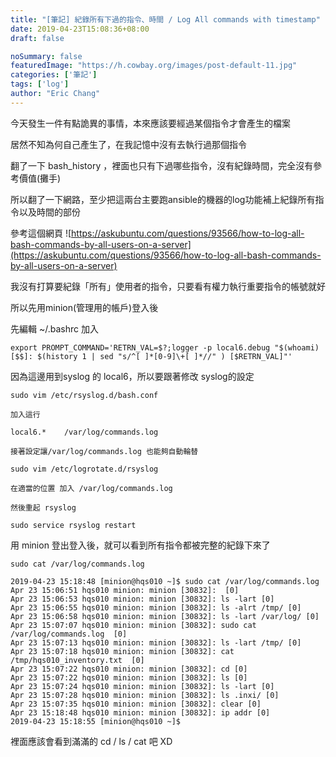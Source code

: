 ```yaml
---
title: "[筆記] 紀錄所有下過的指令、時間 / Log All commands with timestamp"
date: 2019-04-23T15:08:36+08:00
draft: false

noSummary: false
featuredImage: "https://h.cowbay.org/images/post-default-11.jpg"
categories: ['筆記']
tags: ['log']
author: "Eric Chang"
---
```

今天發生一件有點詭異的事情，本來應該要經過某個指令才會產生的檔案

居然不知為何自己產生了，在我記憶中沒有去執行過那個指令

翻了一下 bash_history ，裡面也只有下過哪些指令，沒有紀錄時間，完全沒有參考價值(攤手)

所以翻了一下網路，至少把這兩台主要跑ansible的機器的log功能補上紀錄所有指令以及時間的部份

<!--more-->

參考這個網頁
![https://askubuntu.com/questions/93566/how-to-log-all-bash-commands-by-all-users-on-a-server](https://askubuntu.com/questions/93566/how-to-log-all-bash-commands-by-all-users-on-a-server)

我沒有打算要紀錄「所有」使用者的指令，只要看有權力執行重要指令的帳號就好

所以先用minion(管理用的帳戶)登入後

先編輯 ~/.bashrc
加入
```
export PROMPT_COMMAND='RETRN_VAL=$?;logger -p local6.debug "$(whoami) [$$]: $(history 1 | sed "s/^[ ]*[0-9]\+[ ]*//" ) [$RETRN_VAL]"'
```

因為這邊用到syslog 的 local6，所以要跟著修改 syslog的設定

```
sudo vim /etc/rsyslog.d/bash.conf

加入這行

local6.*    /var/log/commands.log

接著設定讓/var/log/commands.log 也能夠自動輪替

sudo vim /etc/logrotate.d/rsyslog

在適當的位置 加入 /var/log/commands.log

然後重起 rsyslog

sudo service rsyslog restart
```

用 minion 登出登入後，就可以看到所有指令都被完整的紀錄下來了
```
sudo cat /var/log/commands.log

2019-04-23 15:18:48 [minion@hqs010 ~]$ sudo cat /var/log/commands.log 
Apr 23 15:06:51 hqs010 minion: minion [30832]:  [0]
Apr 23 15:06:53 hqs010 minion: minion [30832]: ls -lart [0]
Apr 23 15:06:55 hqs010 minion: minion [30832]: ls -alrt /tmp/ [0]
Apr 23 15:06:58 hqs010 minion: minion [30832]: ls -lart /var/log/ [0]
Apr 23 15:07:07 hqs010 minion: minion [30832]: sudo cat  /var/log/commands.log  [0]
Apr 23 15:07:13 hqs010 minion: minion [30832]: ls -lart /tmp/ [0]
Apr 23 15:07:18 hqs010 minion: minion [30832]: cat /tmp/hqs010_inventory.txt  [0]
Apr 23 15:07:22 hqs010 minion: minion [30832]: cd [0]
Apr 23 15:07:22 hqs010 minion: minion [30832]: ls [0]
Apr 23 15:07:24 hqs010 minion: minion [30832]: ls -lart [0]
Apr 23 15:07:28 hqs010 minion: minion [30832]: ls .inxi/ [0]
Apr 23 15:07:35 hqs010 minion: minion [30832]: clear [0]
Apr 23 15:18:48 hqs010 minion: minion [30832]: ip addr [0]
2019-04-23 15:18:55 [minion@hqs010 ~]$ 
```
裡面應該會看到滿滿的 cd / ls / cat 吧  XD

